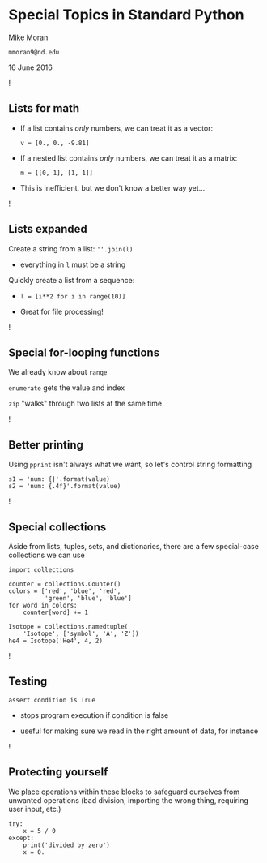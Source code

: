 # Special Topics in Standard Python

Mike Moran

`mmoran9@nd.edu`

16 June 2016

!

## Lists for math

- If a list contains *only* numbers, we can treat it as a vector:

  `v = [0., 0., -9.81]`

- If a nested list contains *only* numbers, we can treat it as a matrix:

  `m = [[0, 1], [1, 1]]`

- This is inefficient, but we don't know a better way yet...

!

## Lists expanded

Create a string from a list: `''.join(l)`

- everything in `l` must be a string

Quickly create a list from a sequence:

- `l = [i**2 for i in range(10)]`

- Great for file processing!

!

## Special for-looping functions

We already know about `range`

`enumerate` gets the value and index

`zip` "walks" through two lists at the same time

!

## Better printing

Using `pprint` isn't always what we want, so let's control string formatting

```
s1 = 'num: {}'.format(value)
s2 = 'num: {.4f}'.format(value)
```

!

## Special collections

Aside from lists, tuples, sets, and dictionaries, there are a few special-case
collections we can use

```
import collections

counter = collections.Counter()
colors = ['red', 'blue', 'red',
          'green', 'blue', 'blue']
for word in colors:
    counter[word] += 1

Isotope = collections.namedtuple(
    'Isotope', ['symbol', 'A', 'Z'])
he4 = Isotope('He4', 4, 2)
```

!

## Testing

`assert condition is True`

- stops program execution if condition is false

- useful for making sure we read in the right amount of data, for instance

!

## Protecting yourself

We place operations within these blocks to safeguard ourselves from unwanted
operations (bad division, importing the wrong thing, requiring user input, etc.)

```
try:
    x = 5 / 0
except:
    print('divided by zero')
    x = 0.
```
